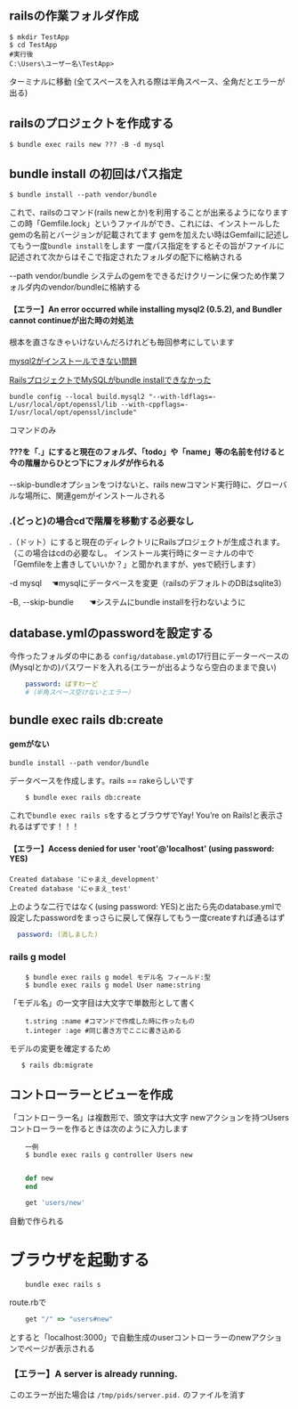 ## railsの作業フォルダ作成
    $ mkdir TestApp
    $ cd TestApp
    #実行後
    C:\Users\ユーザー名\TestApp>

ターミナルに移動
(全てスペースを入れる際は半角スペース、全角だとエラーが出る)

## railsのプロジェクトを作成する
    $ bundle exec rails new ??? -B -d mysql

## bundle install の初回はパス指定
    $ bundle install --path vendor/bundle

これで、railsのコマンド(rails newとか)を利用することが出来るようになります
この時「Gemfile.lock」というファイルができ、これには、インストールしたgemの名前とバージョンが記載されてます 
gemを加えたい時はGemfailに記述してもう一度`bundle install`をします
一度パス指定をするとその旨がファイルに記述されて次からはそこで指定されたフォルダの配下に格納される


--path vendor/bundle
システムのgemをできるだけクリーンに保つため作業フォルダ内のvendor/bundleに格納する

#### 【エラー】An error occurred while installing mysql2 (0.5.2), and Bundler cannot continueが出た時の対処法
根本を直さなきゃいけないんだろけれども毎回参考にしています

[mysql2がインストールできない問題](https://qiita.com/nakki/items/e15c6b024d27edb2b96b)



[RailsプロジェクトでMySQLがbundle installできなかった](https://qiita.com/akito19/items/e1dc54f907987e688cc0
)

```
bundle config --local build.mysql2 "--with-ldflags=-L/usr/local/opt/openssl/lib --with-cppflags=-I/usr/local/opt/openssl/include"
```
コマンドのみ

#### ???を「.」にすると現在のフォルダ、「todo」や「name」等の名前を付けると今の階層からひとつ下にフォルダが作られる

--skip-bundleオプションをつけないと、rails newコマンド実行時に、グローバルな場所に、関連gemがインストールされる

### .(どっと)の場合cdで階層を移動する必要なし
.（ドット）にすると現在のディレクトリにRailsプロジェクトが生成されます。（この場合はcdの必要なし。
インストール実行時にターミナルの中で「Gemfileを上書きしていいか？」と聞かれますが、yesで続行します）

-d mysql  　☚mysqlにデータベースを変更（railsのデフォルトのDBはsqlite3）

ｰB, --skip-bundle　　☚システムにbundle installを行わないように


## database.ymlのpasswordを設定する

今作ったフォルダの中にある
`config/database.yml`の17行目にデーターベースの(Mysqlとかの)パスワードを入れる(エラーが出るようなら空白のままで良い)

```config/database.yml
    password: ぱすわーど
    #（半角スペース空けないとエラー）　
```

## bundle exec rails db:create
#### gemがない
```
bundle install --path vendor/bundle
```
データベースを作成します。rails == rakeらしいです

```
    $ bundle exec rails db:create
```

これで`bundle exec rails s`をするとブラウザでYay! You’re on Rails!と表示されるはずです！！！
#### 【エラー】Access denied for user 'root'@'localhost' (using password: YES)

```
Created database 'にゃまえ_development'
Created database 'にゃまえ_test'
```
上のような二行ではなく(using password: YES)と出たら先のdatabase.ymlで設定したpasswordをまっさらに戻して保存してもう一度createすれば通るはず

```database.yml
  password: (消しました)
```

### rails g model
```
    $ bundle exec rails g model モデル名 フィールド:型 
    $ bundle exec rails g model User name:string 
```
「モデル名」の一文字目は大文字で単数形として書く

```/db/migrate.
    t.string :name #コマンドで作成した時に作ったもの
    t.integer :age #同じ書き方でここに書き込める
```

モデルの変更を確定するため

```
   $ rails db:migrate
```
## コントローラーとビューを作成
「コントローラー名」は複数形で、頭文字は大文字
newアクションを持つUsersコントローラーを作るときは次のように入力します

```
    一例
    $ bundle exec rails g controller Users new
```

```users.controller.rb　

    def new
    end
```

```route.rb
    get 'users/new'
```
自動で作られる

# ブラウザを起動する
```
    bundle exec rails s
```
route.rbで

```route.rb
    get "/" => "users#new"
```
とすると「localhost:3000」で自動生成のuserコントローラーのnewアクションでページが表示される

### 【エラー】A server is already running.
このエラーが出た場合は
`/tmp/pids/server.pid.`
のファイルを消す

